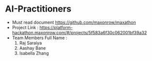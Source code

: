 # AI-Practitioners

- Must read document https://github.com/maxonrow/maxathon
- Project Link : https://platform-hackathon.maxonrow.com/#/projects/5f583a6f30c062001bf39a32
- Team Members Full Name : 
  1. Raj Saraiya
  2. Aashay Bane 
  3. Isabella Zhang

